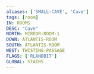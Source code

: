 ```yaml
---
aliases: ['SMALL-CAVE', 'Cave']
tags: [room]
IN: ROOMS
DESC: "Cave"
NORTH: MIRROR-ROOM-1
DOWN: ATLANTIS-ROOM
SOUTH: ATLANTIS-ROOM
WEST: TWISTING-PASSAGE
FLAGS: ['RLANDBIT']
GLOBAL: STAIRS
---
```

